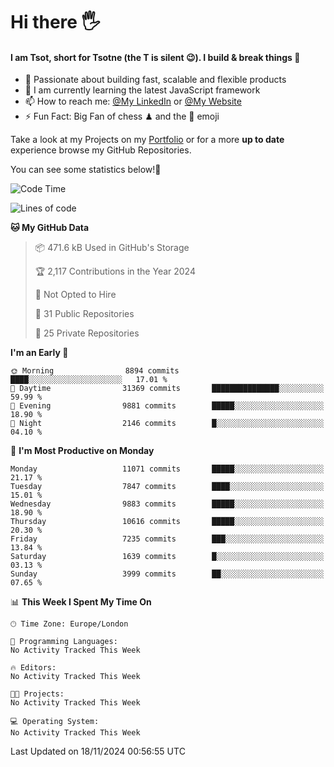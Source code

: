 # Hi there :raised_hand_with_fingers_splayed:
#### I am Tsot, short for Tsotne (the T is silent :wink:). I build & break things :space_invader:
- :telescope: Passionate about building fast, scalable and flexible products
- :seedling: I am currently learning the latest JavaScript framework 
- :mailbox: How to reach me: [@My LinkedIn](https://www.linkedin.com/in/tsotne-gvadzabia/) or [@My Website](https://tsotne.co.uk/contact)
- :zap: Fun Fact: Big Fan of chess ♟ and the 👾 emoji

Take a look at my Projects on my [Portfolio](https://tsotne.co.uk/) or for a more **up to date** experience browse my GitHub Repositories.

You can see some statistics below!:space_invader:
<!--START_SECTION:waka-->
![Code Time](http://img.shields.io/badge/Code%20Time-761%20hrs%202%20mins-blue)

![Lines of code](https://img.shields.io/badge/From%20Hello%20World%20I%27ve%20Written-17.7%20million%20lines%20of%20code-blue)

**🐱 My GitHub Data** 

> 📦 471.6 kB Used in GitHub's Storage 
 > 
> 🏆 2,117 Contributions in the Year 2024
 > 
> 🚫 Not Opted to Hire
 > 
> 📜 31 Public Repositories 
 > 
> 🔑 25 Private Repositories 
 > 
**I'm an Early 🐤** 

```text
🌞 Morning                8894 commits        ████░░░░░░░░░░░░░░░░░░░░░   17.01 % 
🌆 Daytime                31369 commits       ███████████████░░░░░░░░░░   59.99 % 
🌃 Evening                9881 commits        █████░░░░░░░░░░░░░░░░░░░░   18.90 % 
🌙 Night                  2146 commits        █░░░░░░░░░░░░░░░░░░░░░░░░   04.10 % 
```
📅 **I'm Most Productive on Monday** 

```text
Monday                   11071 commits       █████░░░░░░░░░░░░░░░░░░░░   21.17 % 
Tuesday                  7847 commits        ████░░░░░░░░░░░░░░░░░░░░░   15.01 % 
Wednesday                9883 commits        █████░░░░░░░░░░░░░░░░░░░░   18.90 % 
Thursday                 10616 commits       █████░░░░░░░░░░░░░░░░░░░░   20.30 % 
Friday                   7235 commits        ███░░░░░░░░░░░░░░░░░░░░░░   13.84 % 
Saturday                 1639 commits        █░░░░░░░░░░░░░░░░░░░░░░░░   03.13 % 
Sunday                   3999 commits        ██░░░░░░░░░░░░░░░░░░░░░░░   07.65 % 
```


📊 **This Week I Spent My Time On** 

```text
🕑︎ Time Zone: Europe/London

💬 Programming Languages: 
No Activity Tracked This Week

🔥 Editors: 
No Activity Tracked This Week

🐱‍💻 Projects: 
No Activity Tracked This Week

💻 Operating System: 
No Activity Tracked This Week
```


 Last Updated on 18/11/2024 00:56:55 UTC
<!--END_SECTION:waka-->
